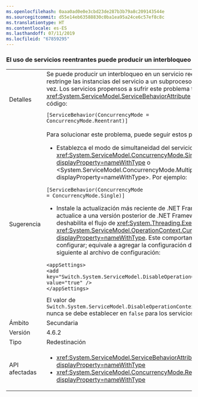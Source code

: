 ```yaml
---
ms.openlocfilehash: 0aaa0ad0e0e3cbd23de287b3b79a8c209143544e
ms.sourcegitcommit: d55e14eb63588830c0ba1ea95a24ce6c57ef8c8c
ms.translationtype: HT
ms.contentlocale: es-ES
ms.lasthandoff: 07/11/2019
ms.locfileid: "67859295"
---
```

### <a name="deadlock-may-result-when-using-reentrant-services"></a>El uso de servicios reentrantes puede producir un interbloqueo

|   |   |
|---|---|
|Detalles|Se puede producir un interbloqueo en un servicio reentrante, lo que restringe las instancias del servicio a un subproceso de ejecución a la vez. Los servicios propensos a sufrir este problema tendrán el atributo <xref:System.ServiceModel.ServiceBehaviorAttribute> siguiente en su código:<pre><code class="lang-csharp">[ServiceBehavior(ConcurrencyMode = ConcurrencyMode.Reentrant)]&#13;&#10;</code></pre>|
|Sugerencia|Para solucionar este problema, puede seguir estos pasos:<ul><li>Establezca el modo de simultaneidad del servicio en <xref:System.ServiceModel.ConcurrencyMode.Single?displayProperty=nameWithType> o &lt;System.ServiceModel.ConcurrencyMode.Multiple?displayProperty=nameWithType&gt;. Por ejemplo:</li></ul><pre><code class="lang-csharp">[ServiceBehavior(ConcurrencyMode = ConcurrencyMode.Single)]&#13;&#10;</code></pre><ul><li>Instale la actualización más reciente de .NET Framework 4.6.2 o actualice a una versión posterior de .NET Framework. Esto deshabilita el flujo de <xref:System.Threading.ExecutionContext> en <xref:System.ServiceModel.OperationContext.Current?displayProperty=nameWithType>. Este comportamiento se puede configurar; equivale a agregar la configuración de aplicación siguiente al archivo de configuración:</li></ul><pre><code class="lang-xml">&lt;appSettings&gt;&#13;&#10;&lt;add key=&quot;Switch.System.ServiceModel.DisableOperationContextAsyncFlow&quot; value=&quot;true&quot; /&gt;&#13;&#10;&lt;/appSettings&gt;&#13;&#10;</code></pre>El valor de <code>Switch.System.ServiceModel.DisableOperationContextAsyncFlow</code> nunca se debe establecer en <code>false</code> para los servicios reentrantes.|
|Ámbito|Secundaria|
|Versión|4.6.2|
|Tipo|Redestinación|
|API afectadas|<ul><li><xref:System.ServiceModel.ServiceBehaviorAttribute?displayProperty=nameWithType></li><li><xref:System.ServiceModel.ConcurrencyMode.Reentrant?displayProperty=nameWithType></li></ul>|

